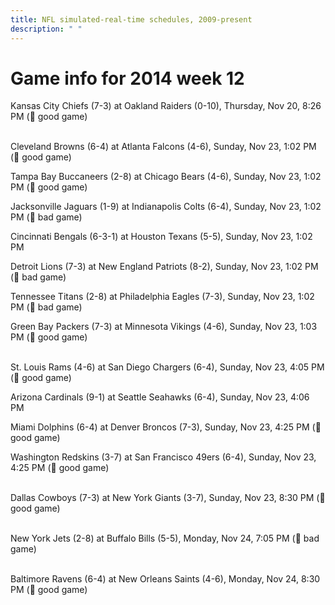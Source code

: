 ```yaml
---
title: NFL simulated-real-time schedules, 2009-present
description: " "
---
```


# Game info for 2014 week 12

Kansas City Chiefs (7-3) at Oakland Raiders (0-10), Thursday, Nov 20, 8:26 PM (:football: good game)

<br/>Cleveland Browns (6-4) at Atlanta Falcons (4-6), Sunday, Nov 23, 1:02 PM (:football: good game)

Tampa Bay Buccaneers (2-8) at Chicago Bears (4-6), Sunday, Nov 23, 1:02 PM (:football: good game)

Jacksonville Jaguars (1-9) at Indianapolis Colts (6-4), Sunday, Nov 23, 1:02 PM (:red_circle: bad game)

Cincinnati Bengals (6-3-1) at Houston Texans (5-5), Sunday, Nov 23, 1:02 PM

Detroit Lions (7-3) at New England Patriots (8-2), Sunday, Nov 23, 1:02 PM (:red_circle: bad game)

Tennessee Titans (2-8) at Philadelphia Eagles (7-3), Sunday, Nov 23, 1:02 PM (:red_circle: bad game)

Green Bay Packers (7-3) at Minnesota Vikings (4-6), Sunday, Nov 23, 1:03 PM (:football: good game)

<br/>St. Louis Rams (4-6) at San Diego Chargers (6-4), Sunday, Nov 23, 4:05 PM (:football: good game)

Arizona Cardinals (9-1) at Seattle Seahawks (6-4), Sunday, Nov 23, 4:06 PM

Miami Dolphins (6-4) at Denver Broncos (7-3), Sunday, Nov 23, 4:25 PM (:football: good game)

Washington Redskins (3-7) at San Francisco 49ers (6-4), Sunday, Nov 23, 4:25 PM (:football: good game)

<br/>Dallas Cowboys (7-3) at New York Giants (3-7), Sunday, Nov 23, 8:30 PM (:football: good game)

<br/>New York Jets (2-8) at Buffalo Bills (5-5), Monday, Nov 24, 7:05 PM (:red_circle: bad game)

<br/>Baltimore Ravens (6-4) at New Orleans Saints (4-6), Monday, Nov 24, 8:30 PM (:football: good game)

